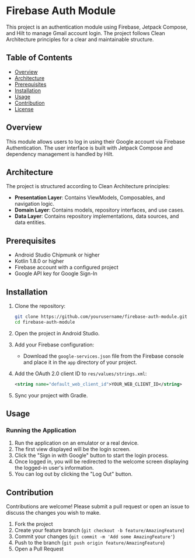 # Firebase Auth Module

This project is an authentication module using Firebase, Jetpack Compose, and Hilt to manage Gmail account login. The project follows Clean Architecture principles for a clear and maintainable structure.

## Table of Contents

- [Overview](#overview)
- [Architecture](#architecture)
- [Prerequisites](#prerequisites)
- [Installation](#installation)
- [Usage](#usage)
- [Contribution](#contribution)
- [License](#license)

## Overview

This module allows users to log in using their Google account via Firebase Authentication. The user interface is built with Jetpack Compose and dependency management is handled by Hilt.

## Architecture

The project is structured according to Clean Architecture principles:

- **Presentation Layer**: Contains ViewModels, Composables, and navigation logic.
- **Domain Layer**: Contains models, repository interfaces, and use cases.
- **Data Layer**: Contains repository implementations, data sources, and data entities.

## Prerequisites

- Android Studio Chipmunk or higher
- Kotlin 1.8.0 or higher
- Firebase account with a configured project
- Google API key for Google Sign-In

## Installation

1. Clone the repository:

    ```sh
    git clone https://github.com/yourusername/firebase-auth-module.git
    cd firebase-auth-module
    ```

2. Open the project in Android Studio.

3. Add your Firebase configuration:
    - Download the `google-services.json` file from the Firebase console and place it in the `app` directory of your project.

4. Add the OAuth 2.0 client ID to `res/values/strings.xml`:

    ```xml
    <string name="default_web_client_id">YOUR_WEB_CLIENT_ID</string>
    ```

5. Sync your project with Gradle.

## Usage

### Running the Application

1. Run the application on an emulator or a real device.
2. The first view displayed will be the login screen.
3. Click the "Sign in with Google" button to start the login process.
4. Once logged in, you will be redirected to the welcome screen displaying the logged-in user's information.
5. You can log out by clicking the "Log Out" button.

## Contribution

Contributions are welcome! Please submit a pull request or open an issue to discuss the changes you wish to make.

1. Fork the project
2. Create your feature branch (`git checkout -b feature/AmazingFeature`)
3. Commit your changes (`git commit -m 'Add some AmazingFeature'`)
4. Push to the branch (`git push origin feature/AmazingFeature`)
5. Open a Pull Request



